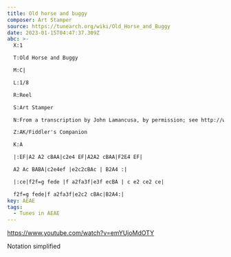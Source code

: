 ```yaml
---
title: Old horse and buggy
composer: Art Stamper
source: https://tunearch.org/wiki/Old_Horse_and_Buggy
date: 2023-01-15T04:47:37.309Z
abc: >-
  X:1

  T:Old Horse and Buggy

  M:C|

  L:1/8

  R:Reel

  S:Art Stamper 

  N:From a transcription by John Lamancusa, by permission; see http://www.mne.psu.edu/lamancusa/tunes.htm 

  Z:AK/Fiddler's Companion

  K:A

  |:EF|A2 A2 cBAA|c2e4 EF|A2A2 cBAA|F2E4 EF|

  A2 Ac BABA|c2e4ef |e2c2cBAc | B2A4 :|

  |:ce|f2f=g fede |f a2fa3f|e3f ecBA | c e2 ce2 ce|

  f2f=g fede|f a2fa3f|e2c2 cBAc|B2A4:|
key: AEAE
tags:
  - Tunes in AEAE
---
```

https://www.youtube.com/watch?v=emYUjoMdOTY

Notation simplified